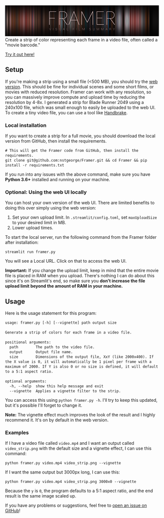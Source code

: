 ![Framer banner](docs/banner.png)
Create a strip of color representing each frame in a video file, often called a "movie barcode."

[Try it out here!](https://share.streamlit.io/nstgeorge/framer/main/web.py)

## Setup

If you're making a strip using a small file (<500 MB), you should try the 
[web version](https://share.streamlit.io/nstgeorge/framer/main/web.py). This should be fine for individual scenes and some short films, or movies with reduced resolution. Framer can work with any resolution, so you can massively improve compute and upload time by reducing the resolution by 4-8x. I generated a strip for Blade Runner 2049 using a 240x100 file, which was small enough to easily be uploaded to the web UI. To create a tiny video file, you can use a tool like [Handbrake](https://handbrake.fr).

### Local installation

If you want to create a strip for a full movie, you should download the local version from GitHub, then install the requirements.

```shell
# This will get the Framer code from GitHub, then install the requirements.
git clone git@github.com:nstgeorge/Framer.git && cd Framer && pip install -r requirements.txt
```

If you run into any issues with the above command, make sure you have **Python 3.6+** installed and running on your machine.

### Optional: Using the web UI locally

You can host your own version of the web UI. There are limited benefits to doing this over simply using the web version:

1. Set your own upload limit. In `.streamlit/config.toml`, set `maxUploadSize` to your desired limit in MB.
2. Lower upload times.

To start the local server, run the following command from the Framer folder after installation:

```shell
streamlit run framer.py
```

You will see a Local URL. Click on that to access the web UI.

**Important:** If you change the upload limit, keep in mind that the entire movie file is placed in RAM when you upload.
There's nothing I can do about this since it's on Streamlit's end, so make sure you **don't increase the file upload limit
beyond the amount of RAM in your machine.**

## Usage

Here is the usage statement for this program:

```
usage: framer.py [-h] [--vignette] path output size

Generate a strip of colors for each frame in a video file.

positional arguments:
  path        The path to the video file.
  output      Output file name.
  size        Dimensions of the output file, XxY (like 2000x400). If the X value is 0, it will automatically be 1 pixel per frame with a maximum of 2000. If Y is also 0 or no size is defined, it will default to a 5:1 aspect ratio.

optional arguments:
  -h, --help  show this help message and exit
  --vignette  Applies a vignette filter to the strip.

```

You can access this using `python framer.py -h`. I'll try to keep this updated, but it's possible I'll forget to change it.

**Note:** The vignette effect much improves the look of the result and I highly recommend it. It's on by default in the web version.

### Examples

If I have a video file called `video.mp4` and I want an output called `video_strip.png` with the default size and a vignette effect, I can use this command:
```shell
python framer.py video.mp4 video_strip.png --vignette
```

If I want the same output but 3000px long, I can use this:

```shell
python framer.py video.mp4 video_strip.png 3000x0 --vignette
```

Because the `y` is `0`, the program defaults to a 5:1 aspect ratio, and the end result is the same image scaled up.

If you have any problems or suggestions, feel free to [open an issue on GitHub](https://github.com/nstgeorge/Framer/issues)!
